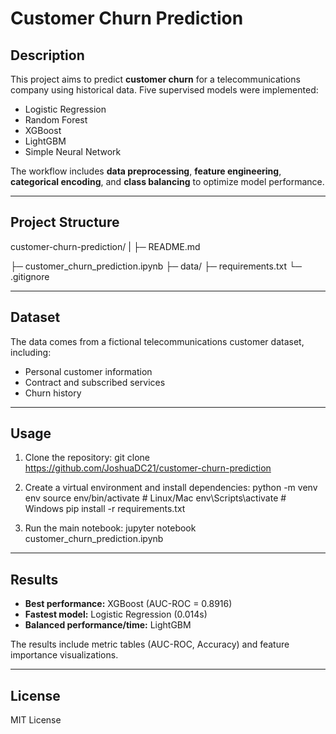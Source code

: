 # Customer Churn Prediction

## Description
This project aims to predict **customer churn** for a telecommunications company using historical data. Five supervised models were implemented:

- Logistic Regression
- Random Forest
- XGBoost
- LightGBM
- Simple Neural Network

The workflow includes **data preprocessing**, **feature engineering**, **categorical encoding**, and **class balancing** to optimize model performance.

---

## Project Structure
customer-churn-prediction/
|
├─ README.md

├─ customer_churn_prediction.ipynb
├─ data/
├─ requirements.txt
└─ .gitignore

---

## Dataset
The data comes from a fictional telecommunications customer dataset, including:

- Personal customer information
- Contract and subscribed services
- Churn history

---

## Usage

1. Clone the repository:
git clone https://github.com/JoshuaDC21/customer-churn-prediction

2. Create a virtual environment and install dependencies:
python -m venv env
source env/bin/activate # Linux/Mac
env\Scripts\activate # Windows
pip install -r requirements.txt


3. Run the main notebook:
jupyter notebook customer_churn_prediction.ipynb


---

## Results
- **Best performance:** XGBoost (AUC-ROC = 0.8916)
- **Fastest model:** Logistic Regression (0.014s)
- **Balanced performance/time:** LightGBM

The results include metric tables (AUC-ROC, Accuracy) and feature importance visualizations.

---

## License
MIT License
